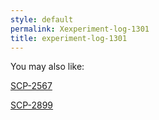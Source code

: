 ```yaml
---
style: default
permalink: Xexperiment-log-1301
title: experiment-log-1301
---
```

You may also like:

[SCP-2567](http://scp-wiki.net/scp-2567)

[SCP-2899](http://scp-wiki.net/scp-2899)
